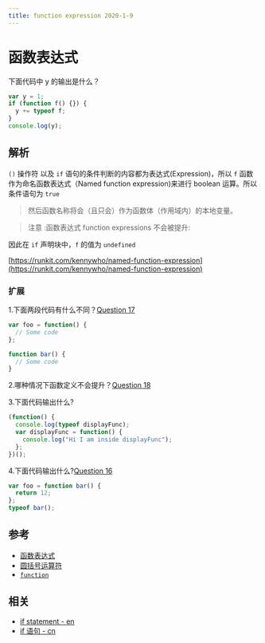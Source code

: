 ```yaml
---
title: function expression 2020-1-9
---
```


# 函数表达式

下面代码中 y 的输出是什么？

```js
var y = 1;
if (function f() {}) {
  y += typeof f;
}
console.log(y);
```

## 解析

`()` 操作符 以及 `if` 语句的条件判断的内容都为表达式(Expression)，所以 `f` 函数作为命名函数表达式（Named function expression)来进行 boolean 运算。所以条件语句为 `true`

> 然后函数名称将会（且只会）作为函数体（作用域内）的本地变量。

> 注意 :函数表达式 function expressions 不会被提升:

因此在 `if` 声明块中，`f` 的值为 `undefined`

[https://runkit.com/kennywho/named-function-expression](https://runkit.com/kennywho/named-function-expression)

### 扩展

1.下面两段代码有什么不同？[Question 17](https://github.com/ganqqwerty/123-Essential-JavaScript-Interview-Questions#question-17a-what-is-the-difference-between-declaring-a-function-in-the-formats-listed-below)

```js
var foo = function() {
  // Some code
};

function bar() {
  // Some code
}
```

2.哪种情况下函数定义不会提升？[Question 18](https://github.com/ganqqwerty/123-Essential-JavaScript-Interview-Questions#question-18-in-which-case-the-function-definition-is-not-hoisted-in-javascript)

3.下面代码输出什么?

```js
(function() {
  console.log(typeof displayFunc);
  var displayFunc = function() {
    console.log("Hi I am inside displayFunc");
  };
})();
```

4.下面代码输出什么?[Question 16](https://github.com/ganqqwerty/123-Essential-JavaScript-Interview-Questions#question-16-what-will-be-the-output-of-the-following-code)

```js
var foo = function bar() {
  return 12;
};
typeof bar();
```

## 参考

- [函数表达式](https://developer.mozilla.org/zh-CN/docs/Web/JavaScript/Reference/Operators/function)
- [圆括号运算符](https://developer.mozilla.org/zh-CN/docs/Web/JavaScript/Reference/Operators/Grouping)
- [`function`](https://developer.mozilla.org/zh-CN/docs/Web/JavaScript/Reference/Statements/function)

## 相关

- [if statement - en](https://es5.github.io/#x12.5)
- [if 语句 - cn](https://www.w3.org/html/ig/zh/wiki/ES5/%E8%AF%AD%E5%8F%A5#if_.E8.AF.AD.E5.8F.A5)
